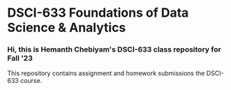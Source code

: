 # DSCI-633 Foundations of Data Science & Analytics

### Hi, this is Hemanth Chebiyam's DSCI-633 class repository for Fall '23
This repository contains assignment and homework submissions the DSCI-633 course.